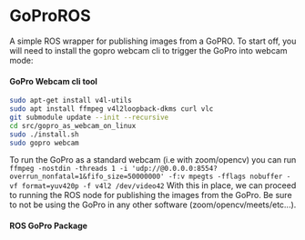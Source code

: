 # GoProROS
A simple ROS wrapper for publishing images from a GoPRO.
To start off, you will need to install the gopro webcam cli to trigger the GoPro into webcam mode:


#### GoPro Webcam cli tool
```bash
sudo apt-get install v4l-utils
sudo apt install ffmpeg v4l2loopback-dkms curl vlc
git submodule update --init --recursive
cd src/gopro_as_webcam_on_linux
sudo ./install.sh
sudo gopro webcam
```

To run the GoPro as a standard webcam (i.e with zoom/opencv) you can run `ffmpeg -nostdin -threads 1 -i 'udp://@0.0.0.0:8554?overrun_nonfatal=1&fifo_size=50000000' -f:v mpegts -fflags nobuffer -vf format=yuv420p -f v4l2 /dev/video42`
With this in place, we can proceed to running the ROS node for publishing the images from the GoPro. Be sure to not be using the GoPro in any other software (zoom/opencv/meets/etc...). 

#### ROS GoPro Package 
